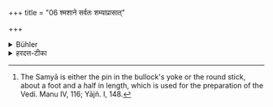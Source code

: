 +++
title = "06 श्मशाने सर्वतः शम्याप्रासात्"

+++

<details><summary>Bühler</summary>

6. He shall never study in a burial-ground nor anywhere near it within the throw of a Samyā. [^5] 


[^5]:  The Samyā is either the pin in the bullock's yoke or the round stick, about a foot and a half in length, which is used for the preparation of the Vedi. Manu IV, 116; Yājñ. I, 148.
</details>

<details><summary>हरदत्त-टीका</summary>

## सूत्रम्
श्मशाने सर्वतः शम्याप्रासात् ॥ ६ ॥  
### टिप्पनी
श्मशाने चाध्ययनं वर्जयेत् । सर्वतः सर्वासु दिक्षु । शम्या क्षिप्ता यावति देशे पतति ततोऽर्वागिति पञ्चमीनिर्देशाद्गम्यते ॥ ६ ॥
</details>
